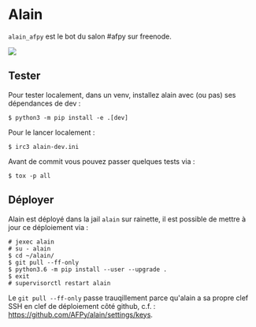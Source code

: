 # Alain

`alain_afpy` est le bot du salon #afpy sur freenode.

![](http://www.gawel.org/thumbnails/alain_at_rennes_blog.jpg)


## Tester

Pour tester localement, dans un venv, installez alain avec (ou pas)
ses dépendances de dev :

    $ python3 -m pip install -e .[dev]

Pour le lancer localement :

    $ irc3 alain-dev.ini

Avant de commit vous pouvez passer quelques tests via :

    $ tox -p all


## Déployer

Alain est déployé dans la jail `alain` sur rainette, il est possible
de mettre à jour ce déploiement via :

    # jexec alain
    # su - alain
    $ cd ~/alain/
    $ git pull --ff-only
    $ python3.6 -m pip install --user --upgrade .
    $ exit
    # supervisorctl restart alain


Le `git pull --ff-only` passe trauqillement parce qu'alain a sa propre
clef SSH en clef de déploiement côté github, c.f. :
https://github.com/AFPy/alain/settings/keys.
